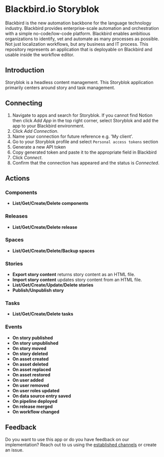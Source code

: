 # Blackbird.io Storyblok  
  
Blackbird is the new automation backbone for the language technology industry. Blackbird provides enterprise-scale automation and orchestration with a simple no-code/low-code platform. Blackbird enables ambitious organizations to identify, vet and automate as many processes as possible. Not just localization workflows, but any business and IT process. This repository represents an application that is deployable on Blackbird and usable inside the workflow editor.  
  
## Introduction  
  
<!-- begin docs -->  
  
Storyblok is a headless content management. This Storyblok application primarily centers around story and task management.  

## Connecting  
  
1. Navigate to apps and search for Storyblok. If you cannot find Notion then click _Add App_ in the top right corner, select Storyblok and add the app to your Blackbird environment.  
2. Click _Add Connection_.  
3. Name your connection for future reference e.g. 'My client'.  
4. Go to your Storyblok profile and select `Personal access tokens` section
5. Generate a new API token
7. Copy generated token and paste it to the appropriate field in Blackbird
8. Click _Connect_.  
9. Confirm that the connection has appeared and the status is _Connected_.  
  
## Actions  
 
### Components

- **List/Get/Create/Delete components**

### Releases

- **List/Get/Create/Delete release**

### Spaces

- **List/Get/Create/Delete/Backup spaces**

### Stories

- **Export story content** returns story content as an HTML file.
- **Import story content** updates story content from an HTML file.
- **List/Get/Create/Update/Delete stories**
- **Publish/Unpublish story**

### Tasks

- **List/Get/Create/Delete tasks**

### Events

- **On story published**
- **On story unpublished**
- **On story moved**
- **On story deleted**
- **On asset created**
- **On asset deleted**
- **On asset replaced**
- **On asset restored**
- **On user added**
- **On user removed**
- **On user roles updated**
- **On data source entry saved**
- **On pipeline deployed**
- **On release merged**
- **On workflow changed**
  
## Feedback  
  
Do you want to use this app or do you have feedback on our implementation? Reach out to us using the [established channels](https://www.blackbird.io/) or create an issue.
  
<!-- end docs -->